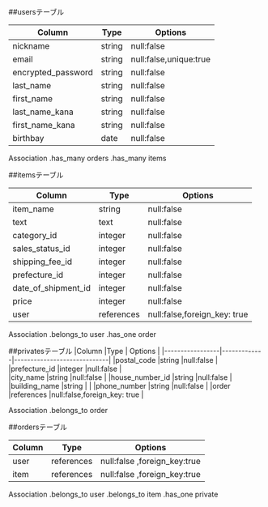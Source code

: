 

##usersテーブル

|Column             |Type       | Options                   |
|-------------------|-----------|---------------------------|
|nickname           |string     |null:false                 |
|email              |string     |null:false,unique:true     |
|encrypted_password |string     |null:false                 |
|last_name          |string     |null:false                 |
|first_name         |string     |null:false                 |
|last_name_kana     |string     |null:false                 |
|first_name_kana    |string     |null:false                 |
|birthbay           | date      |null:false                 |

Association
 .has_many orders
 .has_many items
 
 

##itemsテーブル

|Column             |Type         | Options                      |
|-------------------|-------------|------------------------------|
|item_name          |string       |null:false                    |
|text               |text         |null:false                    |
|category_id        |integer      |null:false                    |
|sales_status_id    |integer      |null:false                    |
|shipping_fee_id    |integer      |null:false                    |
|prefecture_id      |integer      |null:false                    |
|date_of_shipment_id|integer      |null:false                    |
|price              |integer      |null:false                    |
|user               |references   |null:false,foreign_key: true  |



Association
 .belongs_to  user
 .has_one     order
 
 
 
##privatesテーブル
|Column           |Type         | Options                     |
|-----------------|-------------|-----------------------------|
|postal_code      |string       |null:false                   |
|prefecture_id    |integer      |null:false                   |  
|city_name        |string       |null:false                   |
|house_number_id  |string       |null:false                   |
|building_name    |string       |                             |
|phone_number     |string       |null:false                   |
|order            |references   |null:false,foreign_key: true |


Association
 .belongs_to order


##ordersテーブル

|Column           |Type        | Options                      |
|-----------------|------------|------------------------------|
|user             |references  |null:false ,foreign_key:true  |
|item             |references  |null:false ,foreign_key:true  |

Association
.belongs_to  user
.belongs_to  item
.has_one     private